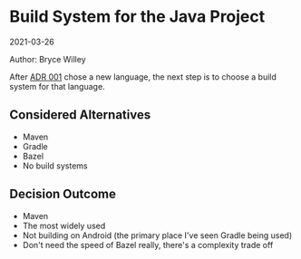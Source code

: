 # Build System for the Java Project

2021-03-26

Author: Bryce Willey

After [ADR 001](001-java-cxf-for-soap.md) chose a new language, the next step is to choose a build
system for that language.

## Considered Alternatives

* Maven
* Gradle
* Bazel
* No build systems

## Decision Outcome

* Maven
* The most widely used
* Not building on Android (the primary place I've seen Gradle being used)
* Don't need the speed of Bazel really, there's a complexity trade off
